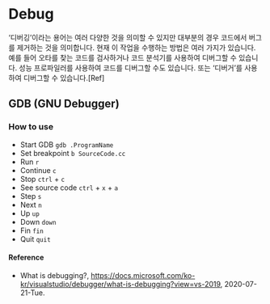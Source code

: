 # Debug
‘디버깅’이라는 용어는 여러 다양한 것을 의미할 수 있지만 대부분의 경우 코드에서 버그를 제거하는 것을 의미합니다. 현재 이 작업을 수행하는 방법은 여러 가지가 있습니다. 예를 들어 오타를 찾는 코드를 검사하거나 코드 분석기를 사용하여 디버그할 수 있습니다. 성능 프로파일러를 사용하여 코드를 디버그할 수도 있습니다. 또는 ‘디버거’를 사용하여 디버그할 수 있습니다.[Ref]

## GDB (GNU Debugger)

### How to use
- Start GDB `gdb .ProgramName`
- Set breakpoint `b SourceCode.cc`
- Run `r`
- Continue `c`
- Stop `ctrl` + `c`
- See source code `ctrl` + `x` + `a`
- Step `s`
- Next `n`
- Up `up`
- Down `down`
- Fin `fin`
- Quit `quit`

#### Reference
- What is debugging?, https://docs.microsoft.com/ko-kr/visualstudio/debugger/what-is-debugging?view=vs-2019, 2020-07-21-Tue.

